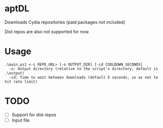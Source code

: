 # aptDL
Downloads Cydia repositories (paid packages not included)

Dist repos are also not supported for now.

# Usage
```
.\main.ps1 <-s REPO_URL> [-o OUTPUT_DIR] [-cd COOLDOWN_SECONDS]
  -o: Output directory (relative to the script's directory, default is .\output)
  -cd: Time to wait between downloads (default 5 seconds, so as not to hit rate limit)
```

# TODO
- [ ] Support for dist repos
- [ ] Input file
